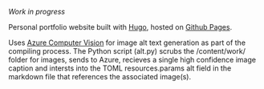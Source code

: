 _Work in progress_

Personal portfolio website built with [Hugo](https://gohugo.io/), hosted on [Github Pages](https://pages.github.com/). 

Uses [Azure Computer Vision](https://portal.vision.cognitive.azure.com/) for image alt text generation as part of the compiling process. The Python script (alt.py) scrubs the /content/work/ folder for images, sends to Azure, recieves a single high confidence image caption and intersts into the TOML resources.params alt field in the markdown file that references the associated image(s).
